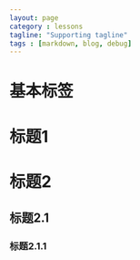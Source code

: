 ```yaml
---
layout: page
category : lessons
tagline: "Supporting tagline"
tags : [markdown, blog, debug]
---
```


# 基本标签

# 标题1
# 标题2
## 标题2.1
### 标题2.1.1



